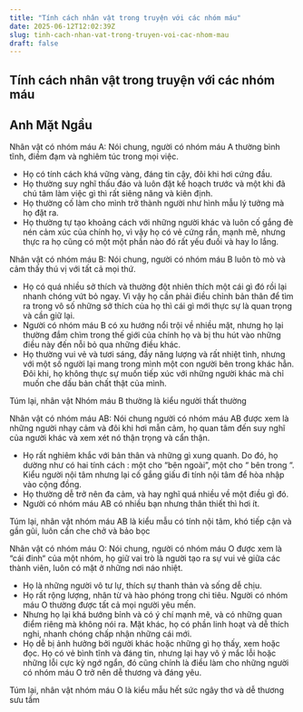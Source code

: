 ```yaml
---
title: "Tính cách nhân vật trong truyện với các nhóm máu"
date: 2025-06-12T12:02:39Z
slug: tinh-cach-nhan-vat-trong-truyen-voi-cac-nhom-mau
draft: false
---
```


## Tính cách nhân vật trong truyện với các nhóm máu

## Anh Mặt Ngầu

Nhân vật có nhóm máu A: Nói chung, người có nhóm máu A thường bình tĩnh, điềm đạm và nghiêm túc trong mọi việc.
- Họ có tính cách khá vững vàng, đáng tin cậy, đôi khi hơi cứng đầu.
- Họ thường suy nghĩ thấu đáo và luôn đặt kế hoạch trước và một khi đã chú tâm làm việc gì thì rất siêng năng và kiên định.
- Họ thường cố làm cho mình trở thành người như hình mẫu lý tưởng mà họ đặt ra.
- Họ thường tự tạo khoảng cách với những người khác và luôn cố gắng đè nén cảm xúc của chính họ, vì vậy họ có vẻ cứng rắn, mạnh mẽ, nhưng thực ra họ cũng có một một phần nào đó rất yếu đuối và hay lo lắng.
 
 
Nhân vật có nhóm máu B: Nói chung, người có nhóm máu B luôn tò mò và cảm thấy thú vị với tất cả mọi thứ.
- Họ có quá nhiều sở thích và thường đột nhiên thích một cái gì đó rồi lại nhanh chóng vứt bỏ ngay. Vì vậy họ cần phải điều chỉnh bản thân để tìm ra trong vô số những sở thích của họ thì cái gì mới thực sự là quan trọng và cần giữ lại.
- Người có nhóm máu B có xu hướng nổi trội về nhiều mặt, nhưng họ lại thường đắm chìm trong thế giới của chính họ và bị thu hút vào những điều này đến nỗi bỏ qua những điều khác.
- Họ thường vui vẻ và tươi sáng, đầy năng lượng và rất nhiệt tình, nhưng với một số người lại mang trong mình một con người bên trong khác hẳn. Đôi khi, họ không thực sự muốn tiếp xúc với những người khác mà chỉ muốn che dấu bản chất thật của mình.
 
Túm lại, nhân vật  Nhóm máu B thường là kiểu người thất thường
 
Nhân vật có nhóm máu AB: Nói chung người có nhóm máu AB được xem là những người nhạy cảm và đôi khi hơi mẫn cảm, họ quan tâm đến suy nghĩ của người khác và xem xét nó thận trọng và cẩn thận.
- Họ rất nghiêm khắc với bản thân và những gì xung quanh. Do đó, họ dường như có hai tính cách : một cho “bên ngoài”, một cho “ bên trong “. Kiểu người nội tâm nhưng lại cố gắng giấu đi tính nội tâm để hòa nhập vào cộng đồng.
- Họ thường dễ trở nên đa cảm, và hay nghĩ quá nhiều về một điều gì đó.
- Người có nhóm máu AB có nhiều bạn nhưng thân thiết thì hơi ít.
 
Túm lại, nhân vật nhóm máu AB là kiểu mẫu có tính nội tâm, khó tiếp cận và gần gũi, luôn cần che chở và bảo bọc
 
 
Nhân vật có nhóm máu O: Nói chung, người có nhóm máu O được xem là “cái đinh“ của một nhóm, họ giữ vai trò là người tạo ra sự vui vẻ giữa các thành viên, luôn có mặt ở những nơi náo nhiệt.
- Họ là những người vô tư lự, thích sự thanh thản và sống dễ chịu.
- Họ rất rộng lượng, nhân từ và hào phóng trong chi tiêu. Người có nhóm máu O thường được tất cả mọi người yêu mến.
- Nhưng họ lại khá bướng bỉnh và có ý chí mạnh mẽ, và có những quan điểm riêng mà không nói ra. Mặt khác, họ có phần linh hoạt và dễ thích nghi, nhanh chóng chấp nhận những cái mới.
- Họ dễ bị ảnh hưởng bởi người khác hoặc những gì họ thấy, xem hoặc đọc. Họ có vẻ bình tĩnh và đáng tin, nhưng lại hay vô ý mắc lỗi hoặc những lỗi cực kỳ ngớ ngẩn, đó cũng chính là điều làm cho những người có nhóm máu O trở nên dễ thương và đáng yêu.
 
Túm lại, nhân vật nhóm máu O là kiểu mẫu hết sức ngây thơ và dễ thương
 sưu tầm